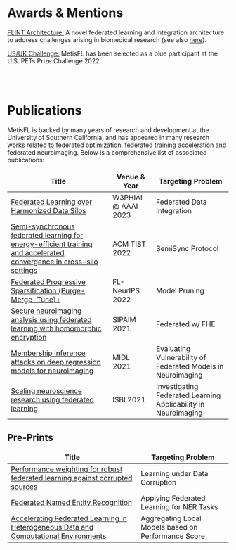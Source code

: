 <!-- To get rid of tables borders -->
<style>
td, th {
   border: none!important;
}
</style>

Awards & Mentions
=============================
[FLINT Architecture:](https://viterbischool.usc.edu/news/2023/02/how-old-is-your-brain-ask-all-the-hospitals/) A novel federated learning and integration architecture to address challenges arising in biomedical research (see also [here](https://healthitanalytics.com/news/researchers-to-propose-framework-to-address-federated-learning-challenges)).

[US/UK Challenge:](https://www.drivendata.org/competitions/98/nist-federated-learning-1/participants/) MetisFL has been selected as a blue participant at the U.S. PETs Prize Challenge 2022.

</br>
</br>

Publications
=============================
MetisFL is backed by many years of research and development at the University of Southern California, and has appeared in many research works related to federated optimization, federated training acceleration and federated neuroimaging. Below is a comprehensive list of associated publications:

| Title | Venue & Year | Targeting Problem |
|---|---|---|
| [Federated Learning over Harmonized Data Silos](https://arxiv.org/pdf/2305.08985.pdf) | W3PHIAI @ AAAI 2023 | Federated Data Integration |
| [Semi-synchronous federated learning for energy-efficient training and accelerated convergence in cross-silo settings](https://dl.acm.org/doi/pdf/10.1145/3524885) | ACM TIST 2022 | SemiSync Protocol |
| [Federated Progressive Sparsification (Purge-Merge-Tune)+](https://arxiv.org/pdf/2204.12430.pdf) | FL-NeurIPS 2022 | Model Pruning |
| [Secure neuroimaging analysis using federated learning with homomorphic encryption](https://arxiv.org/pdf/2108.03437.pdf) | SIPAIM 2021 | Federated w/ FHE |
| [Membership inference attacks on deep regression models for neuroimaging](https://proceedings.mlr.press/v143/gupta21a/gupta21a.pdf) | MIDL 2021 | Evaluating Vulnerability of Federated Models in Neuroimaging  |
| [Scaling neuroscience research using federated learning](https://arxiv.org/pdf/2102.08440.pdf) | ISBI 2021 | Investigating Federated Learning Applicability in Neuroimaging |

## Pre-Prints
| Title | Targeting Problem |
|---|---|
| [Performance weighting for robust federated learning against corrupted sources](https://arxiv.org/pdf/2205.01184.pdf) | Learning under Data Corruption |
| [Federated Named Entity Recognition](https://arxiv.org/pdf/2203.15101.pdf) | Applying Federated Learning for NER Tasks |
|[Accelerating Federated Learning in Heterogeneous Data and Computational Environments](https://arxiv.org/pdf/2008.11281.pdf) | Aggregating Local Models based on Performance Score |


